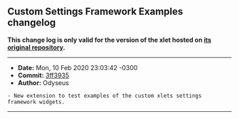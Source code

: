 ## Custom Settings Framework Examples changelog

**This change log is only valid for the version of the xlet hosted on [its original repository](https://gitlab.com/Odyseus/CinnamonTools).**

***

- **Date:** Mon, 10 Feb 2020 23:03:42 -0300
- **Commit:** [3ff3935](https://gitlab.com/Odyseus/CinnamonTools/commit/3ff3935)
- **Author:** Odyseus

```
- New extension to test examples of the custom xlets settings framework widgets.

```

***
